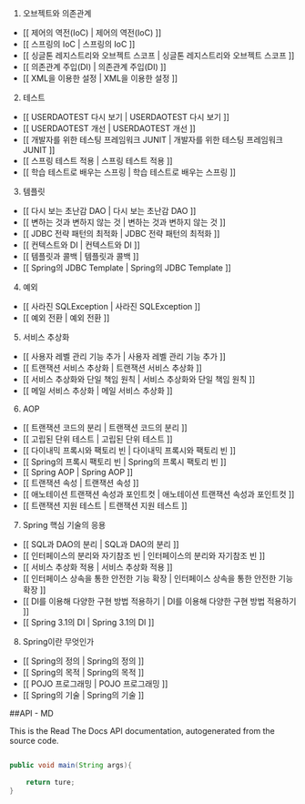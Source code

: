

1. 오브젝트와 의존관계 

- [[ 제어의 역전(IoC) | 제어의 역전(IoC) ]]
- [[ 스프링의 IoC | 스프링의 IoC ]]
- [[ 싱글톤 레지스트리와 오브젝트 스코프 | 싱글톤 레지스트리와 오브젝트 스코프 ]]
- [[ 의존관계 주입(DI) | 의존관계 주입(DI) ]]
- [[ XML을 이용한 설정 | XML을 이용한 설정 ]]

2. 테스트

- [[ USERDAOTEST 다시 보기 | USERDAOTEST 다시 보기 ]]
- [[ USERDAOTEST 개선 | USERDAOTEST 개선 ]]
- [[ 개발자를 위한 테스팅 프레임워크 JUNIT | 개발자를 위한 테스팅 프레임워크 JUNIT ]]
- [[ 스프링 테스트 적용 | 스프링 테스트 적용 ]]
- [[ 학습 테스트로 배우는 스프링 | 학습 테스트로 배우는 스프링 ]]

3. 템플릿 

- [[ 다시 보는 초난감 DAO | 다시 보는 초난감 DAO ]]
- [[ 변하는 것과 변하지 않는 것 | 변하는 것과 변하지 않는 것 ]]
- [[ JDBC 전략 패턴의 최적화 | JDBC 전략 패턴의 최적화 ]]
- [[ 컨텍스트와 DI | 컨텍스트와 DI ]]
- [[ 템플릿과 콜백 | 템플릿과 콜백 ]]
- [[ Spring의 JDBC Template | Spring의 JDBC Template ]]

4. 예외

- [[ 사라진 SQLException | 사라진 SQLException ]]
- [[ 예외 전환 | 예외 전환 ]]

5. 서비스 추상화

- [[ 사용자 레벨 관리 기능 추가 | 사용자 레벨 관리 기능 추가 ]]
- [[ 트랜잭션 서비스 추상화 | 트랜잭션 서비스 추상화 ]]
- [[ 서비스 추상화와 단일 책임 원칙 | 서비스 추상화와 단일 책임 원칙 ]]
- [[ 메일 서비스 추상화 | 메일 서비스 추상화 ]]

6. AOP

- [[ 트랜잭션 코드의 분리 | 트랜잭션 코드의 분리 ]]
- [[ 고립된 단위 테스트 | 고립된 단위 테스트 ]]
- [[ 다이내믹 프록시와 팩토리 빈 | 다이내믹 프록시와 팩토리 빈 ]]
- [[ Spring의 프록시 팩토리 빈 | Spring의 프록시 팩토리 빈 ]]
- [[ Spring AOP | Spring AOP ]]
- [[ 트랜잭션 속성 | 트랜잭션 속성 ]]
- [[ 애노테이션 트랜잭션 속성과 포인트컷 | 애노테이션 트랜잭션 속성과 포인트컷 ]]
- [[ 트랜잭션 지원 테스트 | 트랜잭션 지원 테스트 ]]

7. Spring 핵심 기술의 응용

- [[ SQL과 DAO의 분리 | SQL과 DAO의 분리 ]]
- [[ 인터페이스의 분리와 자기참조 빈 | 인터페이스의 분리와 자기참조 빈 ]]
- [[ 서비스 추상화 적용 | 서비스 추상화 적용 ]]
- [[ 인터페이스 상속을 통한 안전한 기능 확장 | 인터페이스 상속을 통한 안전한 기능 확장 ]]
- [[ DI를 이용해 다양한 구현 방법 적용하기 | DI를 이용해 다양한 구현 방법 적용하기 ]]
- [[ Spring 3.1의 DI | Spring 3.1의 DI ]]

8. Spring이란 무엇인가

- [[ Spring의 정의 | Spring의 정의 ]]
- [[ Spring의 목적 | Spring의 목적 ]]
- [[ POJO 프로그래밍 | POJO 프로그래밍 ]]
- [[ Spring의 기술 | Spring의 기술 ]]













##API - MD


This is the Read The Docs API documentation, autogenerated from the source
code.


```java

public void main(String args){
	
	return ture;
}

```